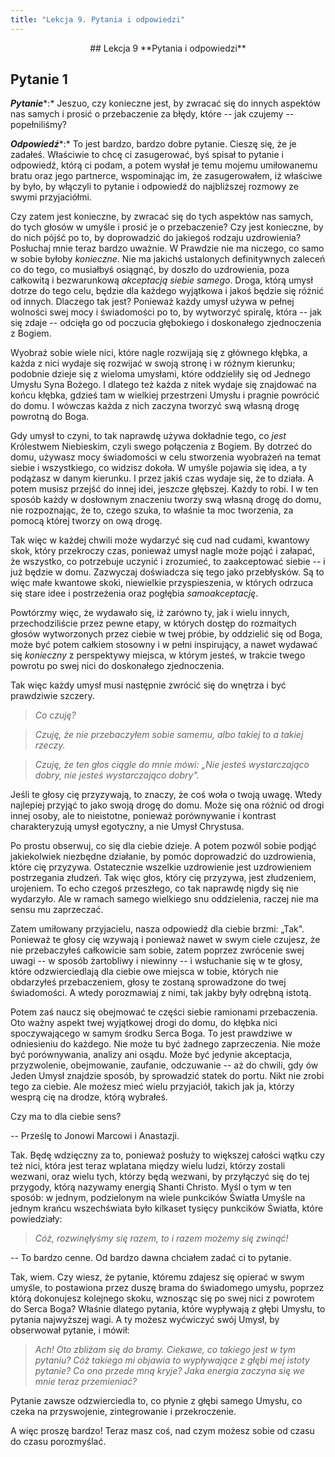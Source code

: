 ```yaml
---
title: "Lekcja 9. Pytania i odpowiedzi"
---
```


<div markdown="1" align="center">
## Lekcja 9
**Pytania i odpowiedzi**
</div>

## Pytanie 1

***Pytanie****:* Jeszuo, czy konieczne jest, by zwracać się do innych aspektów nas samych i prosić o przebaczenie za błędy, które -- jak czujemy -- popełniliśmy?

***Odpowiedź****:* To jest bardzo, bardzo dobre pytanie. Cieszę się, że je zadałeś. Właściwie to chcę ci zasugerować, byś spisał to pytanie i odpowiedź, którą ci podam, a potem wysłał je temu mojemu umiłowanemu bratu oraz jego partnerce, wspominając im, że zasugerowałem, iż właściwe by było, by włączyli to pytanie i odpowiedź do najbliższej rozmowy ze swymi przyjaciółmi.

Czy zatem jest konieczne, by zwracać się do tych aspektów nas samych, do tych głosów w umyśle i prosić je o przebaczenie? Czy jest konieczne, by do nich pójść po to, by doprowadzić do jakiegoś rodzaju uzdrowienia? Posłuchaj mnie teraz bardzo uważnie. W Prawdzie nie ma niczego, co samo w sobie byłoby *konieczne*. Nie ma jakichś ustalonych definitywnych zaleceń co do tego, co musiałbyś osiągnąć, by doszło do uzdrowienia, poza całkowitą i bezwarunkową *akceptacją siebie samego*. Droga, którą umysł dotrze do tego celu, będzie dla każdego wyjątkowa i jakoś będzie się różnić od innych. Dlaczego tak jest? Ponieważ każdy umysł używa w pełnej wolności swej mocy i świadomości po to, by wytworzyć spiralę, która -- jak się zdaje -- odcięła go od poczucia głębokiego i doskonałego zjednoczenia z Bogiem.

Wyobraź sobie wiele nici, które nagle rozwijają się z głównego kłębka, a każda z nici wydaje się rozwijać w swoją stronę i w różnym kierunku; podobnie dzieje się z wieloma umysłami, które oddzieliły się od Jednego Umysłu Syna Bożego. I dlatego też każda z nitek wydaje się znajdować na końcu kłębka, gdzieś tam w wielkiej przestrzeni Umysłu i pragnie powrócić do domu. I wówczas każda z nich zaczyna tworzyć swą własną drogę powrotną do Boga.

Gdy umysł to czyni, to tak naprawdę używa dokładnie tego, co *jest* Królestwem Niebieskim, czyli swego połączenia z Bogiem. By dotrzeć do domu, używasz mocy świadomości w celu stworzenia wyobrażeń na temat siebie i wszystkiego, co widzisz dokoła. W umyśle pojawia się idea, a ty podążasz w danym kierunku. I przez jakiś czas wydaje się, że to działa. A potem musisz przejść do innej idei, jeszcze głębszej. Każdy to robi. I w ten sposób każdy w dosłownym znaczeniu tworzy swą własną drogę do domu, nie rozpoznając, że to, czego szuka, to właśnie ta moc tworzenia, za pomocą której tworzy on ową drogę.

Tak więc w każdej chwili może wydarzyć się cud nad cudami, kwantowy skok, który przekroczy czas, ponieważ umysł nagle może pojąć i załapać, że wszystko, co potrzebuje uczynić i zrozumieć, to zaakceptować siebie -- i już będzie w domu. Zazwyczaj doświadcza się tego jako przebłysków. Są to więc małe kwantowe skoki, niewielkie przyspieszenia, w których odrzuca się stare idee i postrzeżenia oraz pogłębia *samoakceptację*.

Powtórzmy więc, że wydawało się, iż zarówno ty, jak i wielu innych, przechodziliście przez pewne etapy, w których dostęp do rozmaitych głosów wytworzonych przez ciebie w twej próbie, by oddzielić się od Boga, może być potem całkiem stosowny i w pełni inspirujący, a nawet wydawać się *konieczny* z perspektywy miejsca, w którym jesteś, w trakcie twego powrotu po swej nici do doskonałego zjednoczenia.

Tak więc każdy umysł musi następnie zwrócić się do wnętrza i być prawdziwie szczery.

> *Co czuję?*

> *Czuję, że nie przebaczyłem sobie samemu, albo takiej to a takiej rzeczy.*

> *Czuję, że ten głos ciągle do mnie mówi: „Nie jesteś wystarczająco dobry, nie jesteś wystarczająco dobry".*

Jeśli te głosy cię przyzywają, to znaczy, że coś woła o twoją uwagę. Wtedy najlepiej przyjąć to jako swoją drogę do domu. Może się ona różnić od drogi innej osoby, ale to nieistotne, ponieważ porównywanie i kontrast charakteryzują umysł egotyczny, a nie Umysł Chrystusa.

Po prostu obserwuj, co się dla ciebie dzieje. A potem pozwól sobie podjąć jakiekolwiek niezbędne działanie, by pomóc doprowadzić do uzdrowienia, które cię przyzywa. Ostatecznie wszelkie uzdrowienie jest uzdrowieniem postrzegania złudzeń. Tak więc głos, który cię przyzywa, jest złudzeniem, urojeniem. To echo czegoś przeszłego, co tak naprawdę nigdy się nie wydarzyło. Ale w ramach samego wielkiego snu oddzielenia, raczej nie ma sensu mu zaprzeczać.

Zatem umiłowany przyjacielu, nasza odpowiedź dla ciebie brzmi: „Tak". Ponieważ te głosy cię wzywają i ponieważ nawet w swym ciele czujesz, że nie przebaczyłeś całkowicie sam sobie, zatem poprzez zwrócenie swej uwagi -- w sposób żartobliwy i niewinny -- i wsłuchanie się w te głosy, które odzwierciedlają dla ciebie owe miejsca w tobie, których nie obdarzyłeś przebaczeniem, głosy te zostaną sprowadzone do twej świadomości. A wtedy porozmawiaj z nimi, tak jakby były odrębną istotą.

Potem zaś naucz się obejmować te części siebie ramionami przebaczenia. Oto ważny aspekt twej wyjątkowej drogi do domu, do kłębka nici spoczywającego w samym środku Serca Boga. To jest prawdziwe w odniesieniu do każdego. Nie może tu być żadnego zaprzeczenia. Nie może być porównywania, analizy ani osądu. Może być jedynie akceptacja, przyzwolenie, obejmowanie, zaufanie, odczuwanie -- aż do chwili, gdy ów Jeden Umysł znajdzie sposób, by sprowadzić statek do portu. Nikt nie zrobi tego za ciebie. Ale możesz mieć wielu przyjaciół, takich jak ja, którzy wesprą cię na drodze, którą wybrałeś.

Czy ma to dla ciebie sens?

-- Prześlę to Jonowi Marcowi i Anastazji.

Tak. Będę wdzięczny za to, ponieważ posłuży to większej całości wątku czy też nici, która jest teraz wplatana między wielu ludzi, którzy zostali wezwani, oraz wielu tych, którzy będą wezwani, by przyłączyć się do tej przygody, którą nazywamy energią Shanti Christo. Myśl o tym w ten sposób: w jednym, podzielonym na wiele punkcików Światła Umyśle na jednym krańcu wszechświata było kilkaset tysięcy punkcików Światła, które powiedziały:

> *Cóż, rozwinęłyśmy się razem, to i razem możemy się zwinąć!*

-- To bardzo cenne. Od bardzo dawna chciałem zadać ci to pytanie.

Tak, wiem. Czy wiesz, że pytanie, któremu zdajesz się opierać w swym umyśle, to postawiona przez duszę brama do świadomego umysłu, poprzez którą dokonujesz kolejnego skoku, wznosząc się po swej nici z powrotem do Serca Boga? Właśnie dlatego pytania, które wypływają z głębi Umysłu, to pytania najwyższej wagi. A ty możesz wyćwiczyć swój Umysł, by obserwował pytanie, i mówił:

> *Ach! Oto zbliżam się do bramy. Ciekawe, co takiego jest w tym pytaniu? Cóż takiego mi objawia to wypływające z głębi mej istoty pytanie? Co ono przede mną kryje? Jaka energia zaczyna się we mnie teraz przemieniać?*

Pytanie zawsze odzwierciedla to, co płynie z głębi samego Umysłu, co czeka na przyswojenie, zintegrowanie i przekroczenie.

A więc proszę bardzo! Teraz masz coś, nad czym możesz sobie od czasu do czasu porozmyślać.

